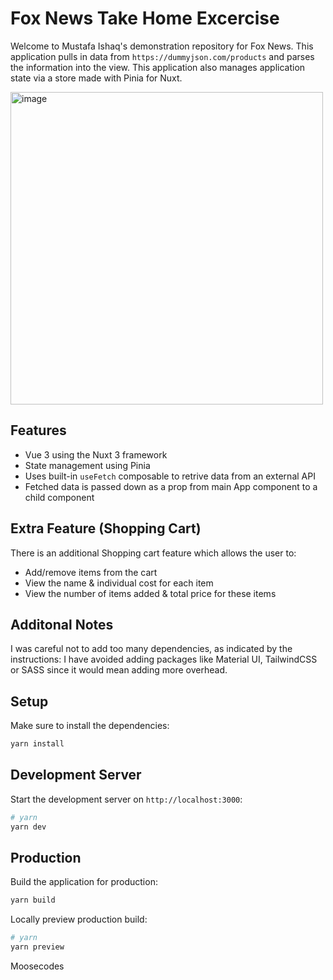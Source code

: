 # Fox News Take Home Excercise

Welcome to Mustafa Ishaq's demonstration repository for Fox News.  This application pulls in data from `https://dummyjson.com/products` and parses the information into the view.  This application also manages application state via a store made with Pinia for Nuxt.

<img width="500" alt="image" src="https://github.com/moosecodes/moose-fox-news/assets/16247040/ed25692b-b22d-49cc-86a8-bc89891e0151">

## Features

- Vue 3 using the Nuxt 3 framework
- State management using Pinia
- Uses built-in `useFetch` composable to retrive data from an external API
- Fetched data is passed down as a prop from main App component to a child component

## Extra Feature (Shopping Cart)

There is an additional Shopping cart feature which allows the user to:

- Add/remove items from the cart
- View the name & individual cost for each item
- View the number of items added & total price for these items

## Additonal Notes

I was careful not to add too many dependencies, as indicated by the instructions:  I have avoided adding packages like Material UI, TailwindCSS or SASS since it would mean adding more overhead.


## Setup

Make sure to install the dependencies:

```bash
yarn install
```

## Development Server

Start the development server on `http://localhost:3000`:

```bash
# yarn
yarn dev
```

## Production

Build the application for production:

```bash
yarn build
```

Locally preview production build:

```bash
# yarn
yarn preview
```

Moosecodes
